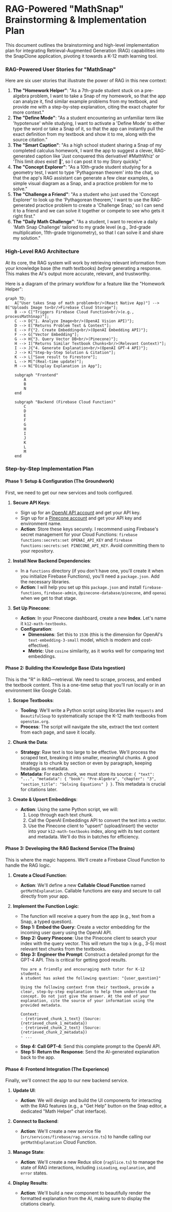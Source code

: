# RAG-Powered "MathSnap" Brainstorming & Implementation Plan

This document outlines the brainstorming and high-level implementation plan for integrating Retrieval-Augmented Generation (RAG) capabilities into the SnapClone application, pivoting it towards a K-12 math learning tool.

### **RAG-Powered User Stories for "MathSnap"**

Here are six user stories that illustrate the power of RAG in this new context:

1.  **The "Homework Helper"**: "As a 7th-grade student stuck on a pre-algebra problem, I want to take a Snap of my homework, so that the app can analyze it, find similar example problems from my textbook, and provide me with a step-by-step explanation, citing the exact chapter for more context."
2.  **The "Define Mode"**: "As a student encountering an unfamiliar term like 'hypotenuse' while studying, I want to activate a 'Define Mode' to either type the word or take a Snap of it, so that the app can instantly pull the exact definition from my textbook and show it to me, along with the source citation."
3.  **The "Smart Caption"**: "As a high school student sharing a Snap of my completed calculus homework, I want the app to suggest a clever, RAG-generated caption like 'Just conquered this derivative! #MathWhiz' or 'This limit *does* exist! 🎉', so I can post it to my Story quickly."
4.  **The "Concept Explorer"**: "As a 10th-grade student studying for a geometry test, I want to type 'Pythagorean theorem' into the chat, so that the app's RAG assistant can generate a few clear examples, a simple visual diagram as a Snap, and a practice problem for me to solve."
5.  **The "Challenge a Friend"**: "As a student who just used the 'Concept Explorer' to look up the 'Pythagorean theorem,' I want to use the RAG-generated practice problem to create a 'Challenge Snap,' so I can send it to a friend and we can solve it together or compete to see who gets it right first."
6.  **The "Daily Math Challenge"**: "As a student, I want to receive a daily 'Math Snap Challenge' tailored to my grade level (e.g., 3rd-grade multiplication, 11th-grade trigonometry), so that I can solve it and share my solution."

### **High-Level RAG Architecture**

At its core, the RAG system will work by retrieving relevant information from your knowledge base (the math textbooks) *before* generating a response. This makes the AI's output more accurate, relevant, and trustworthy.

Here is a diagram of the primary workflow for a feature like the "Homework Helper":

```mermaid
graph TD;
    A["User takes Snap of math problem<br/>(React Native App)"] --> B["Uploads Image to<br/>Firebase Cloud Storage"];
    B --> C["Triggers Firebase Cloud Function<br/>(e.g., processMathSnap)"];
    C --> D{"1. Analyze Image<br/>(OpenAI Vision API)"};
    D --> E["Returns Problem Text & Context"];
    E --> F{"2. Create Embedding<br/>(OpenAI Embedding API)"};
    F --> G["Vector Embedding"];
    G --> H{"3. Query Vector DB<br/>(Pinecone)"};
    H --> I["Returns Similar Textbook Chunks<br/>(Relevant Context)"];
    I --> J{"4. Generate Explanation<br/>(OpenAI GPT-4 API)"};
    J --> K["Step-by-Step Solution & Citation"];
    K --> L["Save result to Firestore"];
    L --> M["(Real-time update)"];
    M --> N["Display Explanation in App"];

    subgraph "Frontend"
        A
        B
        N
    end

    subgraph "Backend (Firebase Cloud Function)"
        C
        D
        E
        F
        G
        H
        I
        J
        K
        L
        M
    end
```

### **Step-by-Step Implementation Plan**

#### **Phase 1: Setup & Configuration (The Groundwork)**

First, we need to get our new services and tools configured.

1.  **Secure API Keys**:
    *   Sign up for an [OpenAI API account](https://platform.openai.com/) and get your API key.
    *   Sign up for a [Pinecone account](https://www.pinecone.io/) and get your API key and environment name.
    *   **Action**: Store these keys securely. I recommend using Firebase's secret management for your Cloud Functions: `firebase functions:secrets:set OPENAI_API_KEY` and `firebase functions:secrets:set PINECONE_API_KEY`. Avoid committing them to your repository.

2.  **Install New Backend Dependencies**:
    *   In a `functions` directory (if you don't have one, you'll create it when you initialize Firebase Functions), you'll need a `package.json`. Add the necessary libraries.
    *   **Action**: I will help you set up this `package.json` and install `firebase-functions`, `firebase-admin`, `@pinecone-database/pinecone`, and `openai` when we get to that stage.

3.  **Set Up Pinecone**:
    *   **Action**: In your Pinecone dashboard, create a new **Index**. Let's name it `k12-math-textbooks`.
    *   **Configuration**:
        *   **Dimensions**: Set this to `1536` (this is the dimension for OpenAI's `text-embedding-3-small` model, which is modern and cost-effective).
        *   **Metric**: Use `cosine` similarity, as it works well for comparing text embeddings.

#### **Phase 2: Building the Knowledge Base (Data Ingestion)**

This is the "R" in RAG—retrieval. We need to scrape, process, and embed the textbook content. This is a one-time setup that you'll run locally or in an environment like Google Colab.

1.  **Scrape Textbooks**:
    *   **Tooling**: We'll write a Python script using libraries like `requests` and `BeautifulSoup` to systematically scrape the K-12 math textbooks from `openstax.org`.
    *   **Process**: The script will navigate the site, extract the text content from each page, and save it locally.

2.  **Chunk the Data**:
    *   **Strategy**: Raw text is too large to be effective. We'll process the scraped text, breaking it into smaller, meaningful chunks. A good strategy is to chunk by section or even by paragraph, keeping headings as metadata.
    *   **Metadata**: For each chunk, we must store its source: `{ "text": "...", "metadata": { "book": "Pre-Algebra", "chapter": "3", "section_title": "Solving Equations" } }`. This metadata is crucial for citations later.

3.  **Create & Upsert Embeddings**:
    *   **Action**: Using the same Python script, we will:
        1.  Loop through each text chunk.
        2.  Call the OpenAI Embeddings API to convert the text into a vector.
        3.  Use the Pinecone client to "upsert" (upload/insert) the vector into your `k12-math-textbooks` index, along with its text content and metadata. We'll do this in batches for efficiency.

#### **Phase 3: Developing the RAG Backend Service (The Brains)**

This is where the magic happens. We'll create a Firebase Cloud Function to handle the RAG logic.

1.  **Create a Cloud Function**:
    *   **Action**: We'll define a new **Callable Cloud Function** named `getMathExplanation`. Callable functions are easy and secure to call directly from your app.

2.  **Implement the Function Logic**:
    *   The function will receive a query from the app (e.g., text from a Snap, a typed question).
    *   **Step 1: Embed the Query**: Create a vector embedding for the incoming user query using the OpenAI API.
    *   **Step 2: Query Pinecone**: Use the Pinecone client to search your index with the query vector. This will return the top `k` (e.g., 3-5) most relevant text chunks from the textbooks.
    *   **Step 3: Engineer the Prompt**: Construct a detailed prompt for the GPT-4 API. This is critical for getting good results.
        ```
        You are a friendly and encouraging math tutor for K-12 students.
        A student has asked the following question: "{user_question}"

        Using the following context from their textbook, provide a clear, step-by-step explanation to help them understand the concept. Do not just give the answer. At the end of your explanation, cite the source of your information using the provided metadata.

        Context:
        - {retrieved_chunk_1_text} (Source: {retrieved_chunk_1_metadata})
        - {retrieved_chunk_2_text} (Source: {retrieved_chunk_2_metadata})
        - ...
        ```
    *   **Step 4: Call GPT-4**: Send this complete prompt to the OpenAI API.
    *   **Step 5: Return the Response**: Send the AI-generated explanation back to the app.

#### **Phase 4: Frontend Integration (The Experience)**

Finally, we'll connect the app to our new backend service.

1.  **Update UI**:
    *   **Action**: We will design and build the UI components for interacting with the RAG features (e.g., a "Get Help" button on the Snap editor, a dedicated "Math Helper" chat interface).

2.  **Connect to Backend**:
    *   **Action**: We'll create a new service file (`src/services/firebase/rag.service.ts`) to handle calling our `getMathExplanation` Cloud Function.

3.  **Manage State**:
    *   **Action**: We'll create a new Redux slice (`ragSlice.ts`) to manage the state of RAG interactions, including `isLoading`, `explanation`, and `error` states.

4.  **Display Results**:
    *   **Action**: We'll build a new component to beautifully render the formatted explanation from the AI, making sure to display the citations clearly. 